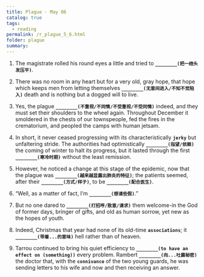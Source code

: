 ```yaml
---
title: Plague - May 06
catalog: true
tags: 
  - reading
permalink: /r_plague_5_6.html
folder: plague
summary: 
---
```



1.  The magistrate rolled his round eyes a little and tried to <b data-toggle="tooltip" data-original-title="{{site.data.answers.plag_d_85_a1}}">`________(把一绺头发压平)`</b>.

2.  There was no room in any heart but for a very old, gray hope, that hope which keeps men from letting themselves <b data-toggle="tooltip" data-original-title="{{site.data.answers.plag_d_85_b1}}">`________(无意间进入/不知不觉陷入)`</b> death and is nothing but a dogged will to live.

3.  Yes, the plague <b data-toggle="tooltip" data-original-title="{{site.data.answers.plag_d_85_c1}}">`________(不重视/不同情/不受重视/不受同情)`</b> indeed, and they must set their shoulders to the wheel again. Throughout December it smoldered in the chests of our townspeople, fed the fires in the crematorium, and peopled the camps with human jetsam.

4.  In short, it never ceased progressing with its characteristically <b data-toggle="tooltip" data-original-title="{{site.data.glossary.jerky}}">`jerky`</b> but unfaltering stride. The authorities had optimistically <b data-toggle="tooltip" data-original-title="{{site.data.answers.plag_d_85_d1}}">`________(指望/依赖)`</b> the coming of winter to halt its progress, but it lasted through the first <b data-toggle="tooltip" data-original-title="{{site.data.answers.plag_d_85_d2}}">`________(寒冷时期)`</b> without the least remission.

5.  However, he noticed a change at this stage of the epidemic, now that the plague was <b data-toggle="tooltip" data-original-title="{{site.data.answers.plag_d_85_e1}}">`________(越来越显露出肺炎的特征)`</b>; the patients seemed, after their <b data-toggle="tooltip" data-original-title="{{site.data.answers.plag_d_85_e2}}">`________(方式/样子)`</b>, to be <b data-toggle="tooltip" data-original-title="{{site.data.answers.plag_d_85_e3}}">`________(配合医生)`</b>.

6.  “Well, as a matter of fact, I’m <b data-toggle="tooltip" data-original-title="{{site.data.answers.plag_d_85_f1}}">`________(想请些假)`</b>.”

7.  But no one dared to <b data-toggle="tooltip" data-original-title="{{site.data.answers.plag_d_85_g1}}">`________(打招呼/致意/请求)`</b> them welcome-in the God of former days, bringer of gifts, and old as human sorrow, yet new as the hopes of youth.

8.  Indeed, Christmas that year had none of its old-time <b data-toggle="tooltip" data-original-title="{{site.data.glossary.associations}}">`associations`</b>; it <b data-toggle="tooltip" data-original-title="{{site.data.answers.plag_d_85_h1}}">`________(带着...的意味)`</b> hell rather than of heaven.

9.  Tarrou continued to bring his quiet efficiency to <b data-toggle="tooltip" data-original-title="{{site.data.answers.plag_d_85_i1}}">`________(to have an effect on (something))`</b> every problem. Rambert <b data-toggle="tooltip" data-original-title="{{site.data.answers.plag_d_85_i2}}">`________(向...吐露秘密)`</b> the doctor that, with the <b data-toggle="tooltip" data-original-title="{{site.data.glossary.connivance}}">`connivance`</b> of the two young guards, he was sending letters to his wife and now and then receiving an answer.